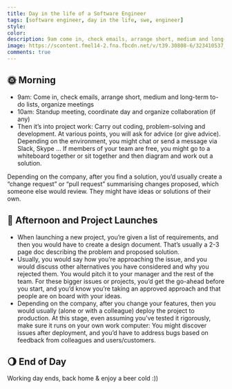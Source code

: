 ```yaml
---
title: Day in the life of a Software Engineer
tags: [software engineer, day in the life, swe, engineer]
style: 
color: 
description: 9am come in, check emails, arrange short, medium and long-term to-do lists, organize meetings
image: https://scontent.fmel14-2.fna.fbcdn.net/v/t39.30808-6/323410537_882167376563078_1040976845322847057_n.jpg?_nc_cat=106&ccb=1-7&_nc_sid=730e14&_nc_ohc=9Tvn96eaw-EAX8IQLsi&_nc_ht=scontent.fmel14-2.fna&oh=00_AfDre_oINYQIEg6bE6cPhpNYsIEJsCDTT9zTjXELV6r_Dg&oe=63E0ECEC
comments: true
---
```


## 🌞 Morning
- 9am: Come in, check emails, arrange short, medium and long-term to-do lists, organize meetings
- 10am: Standup meeting, coordinate day and organize collaboration (if any)
- Then it’s into project work: Carry out coding, problem-solving and development. At various points, you will ask for advice (or give advice). Depending on the environment, you might chat or send a message via Slack, Skype ... If members of your team are free, you might go to a whiteboard together or sit together and then diagram and work out a solution.

Depending on the company, after you find a solution, you’d usually create a “change request” or “pull request” summarising changes proposed, which someone else would review. They might have ideas or solutions of their own.

## 🌝 Afternoon and Project Launches
- When launching a new project, you’re given a list of requirements, and then you would have to create a design document. That’s usually a 2-3 page doc describing the problem and proposed solution.
- Usually, you would say how you’re approaching the issue, and you would discuss other alternatives you have considered and why you rejected them. You would pitch it to your manager and the rest of the team. For these bigger issues or projects, you’d get the go-ahead before you start, and you’d know you’re taking an approved approach and that people are on board with your ideas.
- Depending on the company, after you change your features, then you would usually (alone or with a colleague) deploy the project to production. At this stage, even assuming you’ve tested it rigorously, make sure it runs on your own work computer: You might discover issues after deployment, and you’d have to address bugs based on feedback from colleagues and users/customers.

## 🌖 End of Day
Working day ends, back home & enjoy a beer cold :))